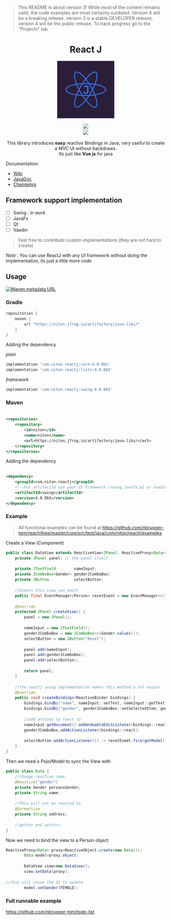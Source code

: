 > This README is about version 3! While most of the content remains valid, the code examples are most certainly outdated. Version 4 will be a breaking release.
> version 3 is a stable DEVELOPER release, version 4 will be the public release. To track progress go to the "Projects" tab

<center>
	<h1 align="center">React J</h1>
</center>
<p align="center">
<img src="media/logo.png" alt="Unbenannt" height="180pt"><br/>
</p>
<p align="center">
<a href="https://app.codacy.com/gh/nbrugger-tgm/reactj?utm_source=github.com&utm_medium=referral&utm_content=nbrugger-tgm/reactj&utm_campaign=Badge_Grade_Settings"><img src="https://api.codacy.com/project/badge/Grade/f0aa98c14a794c419f8400de14e3dbc8"></a><br/>
    <a href="https://www.conventionalcommits.org/en/v1.0.0/"><img src="https://img.shields.io/badge/conventional%20commits-✔-brightgreen"/></a>
</p>
<p align="center">
This library introduces <b>easy</b> reactive Bindings in Java, very useful to create a MVC UI without backdraws.<br>
Its just like <b>Vue js</b> for java
</p>

Documentation:

- [Wiki](https://github.com/nbrugger-tgm/reactj/wiki)
- [JavaDoc](https://niton.jfrog.io/artifactory/java-libs/com/niton/reactj/4.0.0b5/reactj-4.0.0b5-javadoc.jar!/index.html)
- [Changelog](CHANGELOG.md)

## Framework support implementation

- [ ] Swing : *in work*
- [ ] JavaFx
- [ ] Qt
- [ ] Vaadin

> Feel free to contribute custom implementations (they are not hard to create)

*Note* : You can use ReactJ with any UI framework without doing the implementation, its just a little more code

## Usage

[![Maven metadata URL](https://img.shields.io/maven-metadata/v?metadataUrl=https%3A%2F%2Fniton.jfrog.io%2Fartifactory%2Fjava-libs%2Fcom%2Fniton%2Freactj%2Fmaven-metadata.xml)](https://niton.jfrog.io/ui/packages/gav:%2F%2Fcom.niton:reactj?name=react&type=packages)

### Gradle

```groovy
repositories {
    maven {
        url "https://niton.jfrog.io/artifactory/java-libs/"
    }
}
```

Adding the dependency

*plain*

```groovy
implementation 'com.niton.reactj:core:4.0.0b5'
implementation 'com.niton.reactj:lists:4.0.0b5'
```

*framework*

```groovy
implementation 'com.niton.reactj:swing:4.0.0b5'
```

### Maven

```xml

<repositories>
    <repository>
        <id>niton</id>
        <name>niton</name>
        <url>https://niton.jfrog.io/artifactory/java-libs/</url>
    </repository>
</repositories>
```

Adding the dependency

```xml

<dependency>
    <groupId>com.niton.reactj</groupId>
    <!--For artifactId use your UI framework (swing,javafx,qt or vaadin)-->
    <artifactId>swing</artifactId>
    <version>4.0.0b5</version>
</dependency>
```

### Example

> All functional examples can be found at https://github.com/nbrugger-tgm/reactj/tree/master/core/src/test/java/com/niton/reactj/examples

Create a View (Component)

```java
public class DataView extends ReactiveView<JPanel, ReactiveProxy<Data>> {
	private JPanel panel; // the panel itself

	private JTextField        nameInput;
	private JComboBox<Gender> genderJComboBox;
	private JButton           selectButton;

	//Events this view can emitt
	public final EventManager<Person> resetEvent = new EventManager<>();

	@Override
	protected JPanel createView() {
		panel = new JPanel();

		nameInput = new JTextField();
		genderJComboBox = new JComboBox<>(Gender.values());
		selectButton = new JButton("Reset");

		panel.add(nameInput);
		panel.add(genderJComboBox);
		panel.add(selectButton);

		return panel;
	}

	//the reactj swing implementation makes this method a lot easier
	@Override
	public void createBindings(ReactiveBinder bindings) {
		bindings.bindBi("name", nameInput::setText, nameInput::getText);
		bindings.bindBi("gender", genderJComboBox::setSelectedItem, genderJComboBox::getSelectedItem);

		//add actions to react to
		nameInput.getDocument().addUndoableEditListener(bindings::react);
		genderJComboBox.addActionListener(bindings::react);

		selectButton.addActionListener(() -> resetEvemt.fire(getModel()));
	}
}
```

Then we need a Pojo/Model to sync the View with

```java
public class Data {
	//change reactive name
	@Reactive("gender")
	private Gender personsGender;
	private String name;

	//This will not be reacted to
	@Unreactive
	private String address;

	//getter and setters
}
```

Now we need to bind the view to a Person object

```java
ReactiveProxy<Data> proxy=ReactiveObject.create(new Data());
		Data model=proxy.object;

		DataView view=new DataView();
		view.setData(proxy);

//this will cause the UI to update
		model.setGender(FEMALE);
```

### Full runnable example

https://github.com/nbrugger-tgm/todo-list
